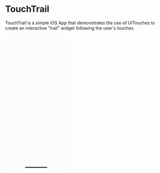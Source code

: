# TouchTrail
TouchTrail is a simple iOS App that demonstrates the use of UITouches to create an interactive "trail" widget following the user's touches.

<img src="https://github.com/medenzon/TouchTrail/blob/master/demo.gif" width="200px"></img>
